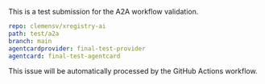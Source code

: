 This is a test submission for the A2A workflow validation.

```yaml
repo: clemensv/xregistry-ai
path: test/a2a
branch: main
agentcardprovider: final-test-provider
agentcard: final-test-agentcard
```

This issue will be automatically processed by the GitHub Actions workflow. 